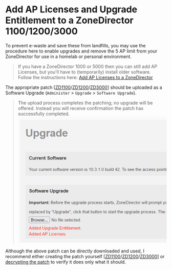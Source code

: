# Add AP Licenses and Upgrade Entitlement to a ZoneDirector 1100/1200/3000

To prevent e-waste and save these from landfills, you may use the procedure here to enable upgrades and remove the 5 AP limit from your ZoneDirector for use in a homelab or personal environment.

>If you have a ZoneDirector 1000 or 5000 then you can still add AP Licenses, but you'll have to (temporarily) install older software.  
>Follow the instructions here: [Add AP Licenses to a ZoneDirector](ZDAddLicenses.md)

The appropriate patch [[ZD1100](../images/zd1100.licenses.patch.img)/[ZD1200](../images/zd1200.licenses.patch.img)/[ZD3000](../images/zd3000.licenses.patch.img)] should be uploaded as a Software Upgrade (`Administer` > `Upgrade` > `Software Upgrade`).  
> The upload process completes the patching; no upgrade will be offered. Instead you will receive confirmation the patch has successfully completed.  
> ![](../images/Support_And_Licenses_1031.png)

Although the above patch can be directly downloaded and used, I recommend either creating the patch yourself [[ZD1100](../Scripts/create_zd1100_licenses_patch.sh)/[ZD1200](../Scripts/create_zd1200_licenses_patch.sh)/[ZD3000](../Scripts/create_zd3000_licenses_patch.sh)] or [decrypting the patch](DecryptRuckusBackups.md) to verify it does only what it should.
